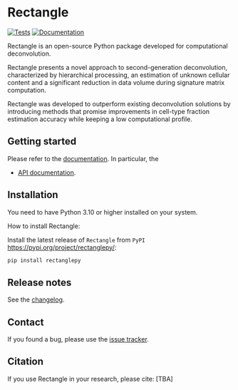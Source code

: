 # Rectangle

[![Tests][badge-tests]][link-tests]
[![Documentation][badge-docs]][link-docs]

[badge-tests]: https://img.shields.io/github/actions/workflow/status/ComputationalBiomedicineGroup/Rectangle/build.yaml?branch=main
[link-tests]: https://github.com/ComputationalBiomedicineGroup/Rectangle/actions/workflows/build.yaml
[badge-docs]: https://img.shields.io/readthedocs/rectanglepy

Rectangle is an open-source Python package developed for computational deconvolution.

Rectangle presents a novel approach to second-generation deconvolution, characterized by hierarchical processing,
an estimation of unknown cellular content and a significant reduction in data volume during signature matrix computation.

Rectangle was developed to outperform existing deconvolution solutions by introducing methods that promise
improvements in cell-type fraction estimation accuracy while keeping a low computational profile.

## Getting started

Please refer to the [documentation][link-docs]. In particular, the

-   [API documentation][link-api].

## Installation

You need to have Python 3.10 or higher installed on your system.

How to install Rectangle:

Install the latest release of `Rectangle` from `PyPI` <https://pypi.org/project/rectanglepy/>:

```bash
pip install rectanglepy
```

## Release notes

See the [changelog][changelog].

## Contact

If you found a bug, please use the [issue tracker][issue-tracker].

## Citation

If you use Rectangle in your research, please cite: [TBA]

[scverse-discourse]: https://discourse.scverse.org/
[issue-tracker]: https://github.com/ComputationalBiomedicineGroup/Rectangle/issues
[changelog]: https://rectanglepy.readthedocs.io/changelog.html
[link-docs]: https://Rectanglepy.readthedocs.io
[link-api]: https://rectanglepy.readthedocs.io/api.html
